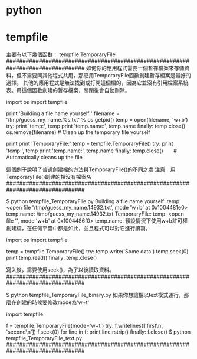 # python
# tempfile
主要有以下幾個函數：
tempfile.TemporaryFile
################################################################################
如何你的應用程式需要一個暫存檔案來存儲資料，但不需要同其他程式共用，那麼用TemporaryFile函數創建暫存檔案是最好的選擇。
其他的應用程式是無法找到或打開這個檔的，因為它並沒有引用檔案系統表。用這個函數創建的暫存檔案，關閉後會自動刪除。

import os
import tempfile

print 'Building a file name yourself:'
filename = '/tmp/guess_my_name.%s.txt' % os.getpid()
temp = open(filename, 'w+b')
try:
    print 'temp:', temp
    print 'temp.name:', temp.name
finally:
    temp.close()
    os.remove(filename)     # Clean up the temporary file yourself
 
print
print 'TemporaryFile:'
temp = tempfile.TemporaryFile()
try:
    print 'temp:', temp
    print 'temp.name:', temp.name
finally:
    temp.close()　　# Automatically cleans up the file

這個例子說明了普通創建檔的方法與TemporaryFile()的不同之處
注意：用TemporaryFile()創建的檔沒有檔案名
################################################################################

$ python tempfile_TemporaryFile.py
Building a file name yourself:
temp: <open file '/tmp/guess_my_name.14932.txt', mode 'w+b' at 0x1004481e0>
temp.name: /tmp/guess_my_name.14932.txt
TemporaryFile:
temp: <open file '<fdopen>', mode 'w+b' at 0x1004486f0>
temp.name: <fdopen>
預設情況下使用w+b許可權創建檔，在任何平臺中都是如此，並且程式可以對它進行讀寫。

import os
import tempfile
 
temp = tempfile.TemporaryFile()
try:
    temp.write('Some data')
    temp.seek(0)
    print temp.read()
finally:
    temp.close()

寫入後，需要使用seek()，為了以後讀取資料。
################################################################################

$ python tempfile_TemporaryFile_binary.py
如果你想讓檔以text模式運行，那麼在創建的時候要修改mode為'w+t'

import tempfile
 
f = tempfile.TemporaryFile(mode='w+t')
try:
    f.writelines(['first\n', 'second\n'])
    f.seek(0)
    for line in f:
        print line.rstrip()
finally:
    f.close()
$ python tempfile_TemporaryFile_text.py
################################################################################
